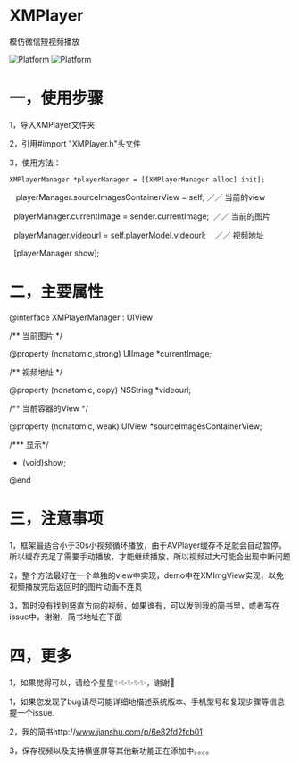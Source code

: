 # XMPlayer
模仿微信短视频播放

![Platform](https://wx4.sinaimg.cn/mw690/e067b31fgy1fl2nfwkfgwj208c0i2acj.jpg)
![Platform](https://wx4.sinaimg.cn/mw690/e067b31fgy1fl2nfwjhbqj208c0i2q4j.jpg)

# 一，使用步骤
1，导入XMPlayer文件夹

2，引用#import "XMPlayer.h"头文件

3，使用方法：

    XMPlayerManager *playerManager = [[XMPlayerManager alloc] init];
    
    playerManager.sourceImagesContainerView = self; ／／ 当前的view
    
    playerManager.currentImage = sender.currentImage;  ／／ 当前的图片
    
    playerManager.videourl = self.playerModel.videourl;    ／／ 视频地址
    
    [playerManager show];


# 二，主要属性
 
@interface XMPlayerManager : UIView

/** 当前图片 */

@property (nonatomic,strong) UIImage *currentImage;

/** 视频地址 */

@property (nonatomic, copy) NSString *videourl;

/** 当前容器的View */

@property (nonatomic, weak) UIView *sourceImagesContainerView;

/*** 显示*/

 - (void)show;

@end

# 三，注意事项

1，框架最适合小于30s小视频循环播放，由于AVPlayer缓存不足就会自动暂停，所以缓存充足了需要手动播放，才能继续播放，所以视频过大可能会出现中断问题

2，整个方法最好在一个单独的view中实现，demo中在XMImgView实现，以免视频播放完后返回时的图片动画不连贯

3，暂时没有找到竖直方向的视频，如果谁有，可以发到我的简书里，或者写在issue中，谢谢，简书地址在下面

# 四，更多

1，如果觉得可以，请给个星星✨✨✨✨✨，谢谢🙏

1，如果您发现了bug请尽可能详细地描述系统版本、手机型号和复现步骤等信息 提一个issue.

2，我的简书http://www.jianshu.com/p/6e82fd2fcb01
 
3，保存视频以及支持横竖屏等其他新功能正在添加中。。。。
 
 

